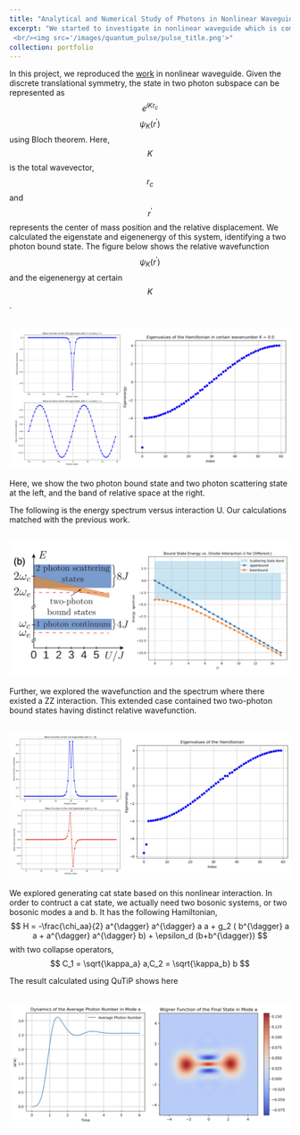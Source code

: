 ```yaml
---
title: "Analytical and Numerical Study of Photons in Nonlinear Waveguide"
excerpt: "We started to investigate in nonlinear waveguide which is composed of nonlinear coupled cavity array. Inspired by the previous work, we reproduce their calculations of two photons bound state. Further, we aimed to utilize this nonlinear interaction to generate driven-disspasive cat state and further explored entangled cat state.
 <br/><img src='/images/quantum_pulse/pulse_title.png'>"
collection: portfolio
---
```

In this project, we reproduced the [work](https://journals.aps.org/prl/abstract/10.1103/PhysRevLett.124.213601) in nonlinear waveguide. Given the discrete translational symmetry, the state in two photon subspace can be represented as $$e^{i K r_c}$$ $$\psi_{K}(r^{\prime}) $$ using Bloch theorem. Here, $$K$$ is the total wavevector, $$r_c$$ and $$r^{\prime}$$ represents the center of mass position and the relative displacement. We calculated the eigenstate and eigenenergy of this system, identifying a two photon bound state. The figure below shows the relative wavefunction $$\psi_{K}(r^{\prime})$$ and the eigenenergy at certain $$K$$.

<br/><img src='/images/Nonlinear_wave/wavefunction_inner.png'>

Here, we show the two photon bound state and two photon scattering state at the left, and the band of relative space at the right.

The following is the energy spectrum versus interaction U. Our calculations matched with the previous work.

<br/><img src='/images/Nonlinear_wave/spectrum.png'>

Further, we explored the wavefunction and the spectrum where there existed a ZZ interaction. This extended case contained two two-photon bound states having distinct relative wavefunction.

<br/><img src='/images/Nonlinear_wave/ZZ_interaction.png'>

We explored generating cat state based on this nonlinear interaction. In order to contruct a cat state, we actually need two bosonic systems, or two bosonic modes a and b. It has the following Hamiltonian,
$$
H = -\frac{\chi_aa}{2} a^{\dagger} a^{\dagger} a a + g_2 ( b^{\dagger} a a + a^{\dagger} a^{\dagger} b) + \epsilon_d (b+b^{\dagger})
$$
with two collapse operators,
$$
C_1 = \sqrt{\kappa_a} a,C_2 = \sqrt{\kappa_b} b
$$

The result calculated using QuTiP shows here

<br/><img src='/images/Nonlinear_wave/idealcat.png'>








